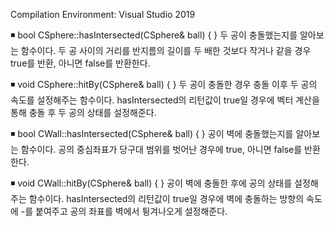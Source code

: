 Compilation Environment: Visual Studio 2019

◾ bool CSphere::hasIntersected(CSphere& ball) { } 
두 공이 충돌했는지를 알아보는 함수이다.
두 공 사이의 거리를 반지름의 길이를 두 배한 것보다 작거나 같을 경우 true를 반환, 아니면 false를 반환한다.

◾ void CSphere::hitBy(CSphere& ball) { } 
두 공이 충돌한 경우 충돌 이후 두 공의 속도를 설정해주는 함수이다.
hasIntersected의 리턴값이 true일 경우에 벡터 계산을 통해 충돌 후 두 공의 상태를 설정해준다.

◾ bool CWall::hasIntersected(CSphere& ball) { } 
공이 벽에 충돌했는지를 알아보는 함수이다.
공의 중심좌표가 당구대 범위를 벗어난 경우에 true, 아니면 false를 반환한다.

◾ void CWall::hitBy(CSphere& ball) { } 
공이 벽에 충돌한 후에 공의 상태를 설정해주는 함수이다.
hasIntersected의 리턴값이 true일 경우에 벽에 충돌하는 방향의 속도에 -를 붙여주고 공의 좌표를 벽에서 튕겨나오게 설정해준다.
